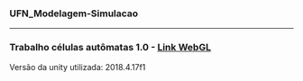 ### UFN_Modelagem-Simulacao
---
### Trabalho células autômatas 1.0 - [Link WebGL](https://willianjohan.github.io/UFN_Modelagem-Simulacao/WebGL/index.html)
Versão da unity utilizada: 2018.4.17f1

